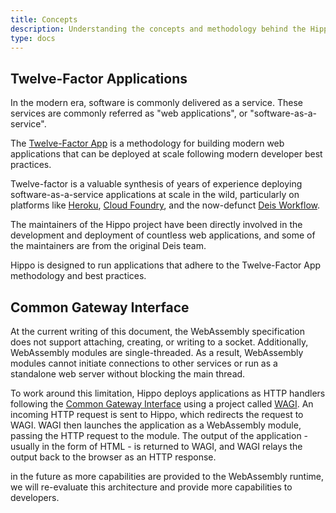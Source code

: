 ```yaml
---
title: Concepts
description: Understanding the concepts and methodology behind the Hippo project
type: docs
---
```


## Twelve-Factor Applications

In the modern era, software is commonly delivered as a service. These services are commonly referred as "web applications", or "software-as-a-service".

The [Twelve-Factor App](https://12factor.net/) is a methodology for building modern web applications that can be deployed at scale following modern developer best practices.

Twelve-factor is a valuable synthesis of years of experience deploying software-as-a-service applications at scale in the wild, particularly on platforms like [Heroku](https://www.heroku.com/), [Cloud Foundry](https://www.cloudfoundry.org/), and the now-defunct [Deis Workflow](https://github.com/deis/workflow).

The maintainers of the Hippo project have been directly involved in the development and deployment of countless web applications, and some of the maintainers are from the original Deis team.

Hippo is designed to run applications that adhere to the Twelve-Factor App methodology and best practices.

## Common Gateway Interface

At the current writing of this document, the WebAssembly specification does not support attaching, creating, or writing to a socket. Additionally, WebAssembly modules are single-threaded. As a result, WebAssembly modules cannot initiate connections to other services or run as a standalone web server without blocking the main thread.

To work around this limitation, Hippo deploys applications as HTTP handlers following the [Common Gateway Interface](https://en.wikipedia.org/wiki/Common_Gateway_Interface) using a project called [WAGI](). An incoming HTTP request is sent to Hippo, which redirects the request to WAGI. WAGI then launches the application as a WebAssembly module, passing the HTTP request to the module. The output of the application - usually in the form of HTML - is returned to WAGI, and WAGI relays the output back to the browser as an HTTP response.

in the future as more capabilities are provided to the WebAssembly runtime, we will re-evaluate this architecture and provide more capabilities to developers.
